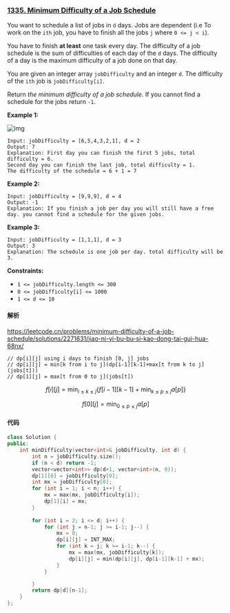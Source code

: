 ### [1335. Minimum Difficulty of a Job Schedule](https://leetcode.com/problems/minimum-difficulty-of-a-job-schedule/)

You want to schedule a list of jobs in `d` days. Jobs are dependent (i.e To work on the `ith` job, you have to finish all the jobs `j` where `0 <= j < i`).

You have to finish **at least** one task every day. The difficulty of a job schedule is the sum of difficulties of each day of the `d` days. The difficulty of a day is the maximum difficulty of a job done on that day.

You are given an integer array `jobDifficulty` and an integer `d`. The difficulty of the `ith` job is `jobDifficulty[i]`.

Return *the minimum difficulty of a job schedule*. If you cannot find a schedule for the jobs return `-1`.

 

**Example 1:**

![img](https://assets.leetcode.com/uploads/2020/01/16/untitled.png)

```
Input: jobDifficulty = [6,5,4,3,2,1], d = 2
Output: 7
Explanation: First day you can finish the first 5 jobs, total difficulty = 6.
Second day you can finish the last job, total difficulty = 1.
The difficulty of the schedule = 6 + 1 = 7 
```

**Example 2:**

```
Input: jobDifficulty = [9,9,9], d = 4
Output: -1
Explanation: If you finish a job per day you will still have a free day. you cannot find a schedule for the given jobs.
```

**Example 3:**

```
Input: jobDifficulty = [1,1,1], d = 3
Output: 3
Explanation: The schedule is one job per day. total difficulty will be 3.
```

 

**Constraints:**

- `1 <= jobDifficulty.length <= 300`
- `0 <= jobDifficulty[i] <= 1000`
- `1 <= d <= 10`

#### 解析

https://leetcode.cn/problems/minimum-difficulty-of-a-job-schedule/solutions/2271631/jiao-ni-yi-bu-bu-si-kao-dong-tai-gui-hua-68nx/

```
// dp[i][j] using i days to finish [0, j] jobs
// dp[i][j] = min[k from i to j](dp[i-1][k-1]+max[t from k to j](jobs[t])) 
// dp[1][j] = max[t from 0 to j](jobs[t])
```

$$
f[i][j]= \min_{i \leq k \leq j}\left\{f[i−1][k−1]+ \min_{k \leq p \leq j}a[p]\right\}
$$

$$
f[0][j]= \min_{0 \leq p \leq j}a[p]
$$



#### 代码

```c++
class Solution {
public:
    int minDifficulty(vector<int>& jobDifficulty, int d) {
        int n = jobDifficulty.size();
        if (n < d) return -1;
        vector<vector<int>> dp(d+1, vector<int>(n, 0));
        dp[1][0] = jobDifficulty[0];
        int mx = jobDifficulty[0];
        for (int i = 1; i < n; i++) {
            mx = max(mx, jobDifficulty[i]);
            dp[1][i] = mx;
        }
        
        for (int i = 2; i <= d; i++) {
            for (int j = n-1; j >= i-1; j--) {
                mx = 0;
                dp[i][j] = INT_MAX;
                for (int k = j; k >= i-1; k--) {
                    mx = max(mx, jobDifficulty[k]);
                    dp[i][j] = min(dp[i][j], dp[i-1][k-1] + mx);
                }
            }

        }
        return dp[d][n-1];
    }
};
```
